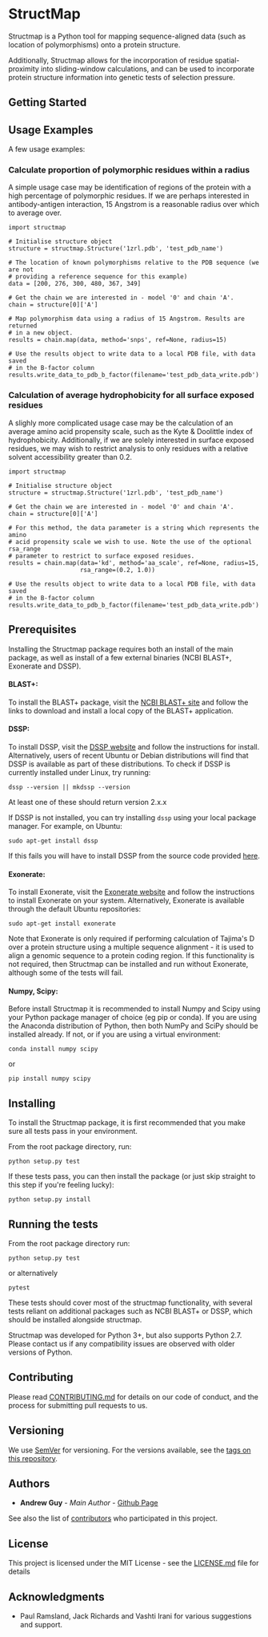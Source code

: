 # StructMap

Structmap is a Python tool for mapping sequence-aligned data (such as location of polymorphisms) onto a protein structure.

Additionally, Structmap allows for the incorporation of residue spatial-proximity into sliding-window calculations, and can be used to incorporate protein structure information into genetic tests of selection pressure.

## Getting Started


## Usage Examples

A few usage examples:

### Calculate proportion of polymorphic residues within a radius

A simple usage case may be identification of regions of the protein with a high percentage of polymorphic residues. If we are perhaps interested in antibody-antigen interaction, 15 Angstrom is a reasonable radius over which to average over.

```
import structmap

# Initialise structure object
structure = structmap.Structure('1zrl.pdb', 'test_pdb_name')

# The location of known polymorphisms relative to the PDB sequence (we are not
# providing a reference sequence for this example)
data = [200, 276, 300, 480, 367, 349]

# Get the chain we are interested in - model '0' and chain 'A'.
chain = structure[0]['A']

# Map polymorphism data using a radius of 15 Angstrom. Results are returned
# in a new object.
results = chain.map(data, method='snps', ref=None, radius=15)

# Use the results object to write data to a local PDB file, with data saved
# in the B-factor column
results.write_data_to_pdb_b_factor(filename='test_pdb_data_write.pdb')
```

### Calculation of average hydrophobicity for all surface exposed residues

A slighly more complicated usage case may be the calculation of an average amino acid propensity scale, such as the Kyte & Doolittle index of hydrophobicity. Additionally, if we are solely interested in surface exposed residues, we may wish to restrict analysis to only residues with a relative solvent accessibility greater than 0.2.

```
import structmap

# Initialise structure object
structure = structmap.Structure('1zrl.pdb', 'test_pdb_name')

# Get the chain we are interested in - model '0' and chain 'A'.
chain = structure[0]['A']

# For this method, the data parameter is a string which represents the amino
# acid propensity scale we wish to use. Note the use of the optional rsa_range
# parameter to restrict to surface exposed residues.
results = chain.map(data='kd', method='aa_scale', ref=None, radius=15,
                    rsa_range=(0.2, 1.0))

# Use the results object to write data to a local PDB file, with data saved
# in the B-factor column
results.write_data_to_pdb_b_factor(filename='test_pdb_data_write.pdb')
```

## Prerequisites

Installing the Structmap package requires both an install of the main package, as well as install of a few external binaries (NCBI BLAST+, Exonerate and DSSP).

#### BLAST+:

To install the BLAST+ package, visit the [NCBI BLAST+ site](https://blast.ncbi.nlm.nih.gov/) and follow the links to download and install a local copy of the BLAST+ application.

#### DSSP:

To install DSSP, visit the [DSSP website](http://swift.cmbi.ru.nl/gv/dssp/) and follow the instructions for install. Alternatively, users of recent Ubuntu or Debian distributions will find that DSSP is available as part of these distributions. To check if DSSP is currently installed under Linux, try running:

```
dssp --version || mkdssp --version
```

At least one of these should return version 2.x.x

If DSSP is not installed, you can try installing `dssp` using your local package manager. For example, on Ubuntu:

```
sudo apt-get install dssp
```

If this fails you will have to install DSSP from the source code provided [here](http://swift.cmbi.ru.nl/gv/dssp/).

#### Exonerate:

To install Exonerate, visit the [Exonerate website](http://www.ebi.ac.uk/about/vertebrate-genomics/software/exonerate) and follow the instructions to install Exonerate on your system. Alternatively, Exonerate is available through the default Ubuntu repositories:

```
sudo apt-get install exonerate
```

Note that Exonerate is only required if performing calculation of Tajima's D over a protein structure using a multiple sequence alignment - it is used to align a genomic sequence to a protein coding region. If this functionality is not required, then Structmap can be installed and run without Exonerate, although some of the tests will fail.

#### Numpy, Scipy:

Before install Structmap it is recommended to install Numpy and Scipy using your Python package manager of choice (eg pip or conda). If you are using the Anaconda distribution of Python, then both NumPy and SciPy should be installed already. If not, or if you are using a virtual environment:

```
conda install numpy scipy
```

or

```
pip install numpy scipy
```

## Installing

To install the Structmap package, it is first recommended that you make sure all tests pass in your environment.

From the root package directory, run:

```
python setup.py test
```

If these tests pass, you can then install the package (or just skip straight to this step if you're feeling lucky):

```
python setup.py install
```

## Running the tests

From the root package directory run:

```
python setup.py test
```

or alternatively

```
pytest
```

These tests should cover most of the structmap functionality, with several tests reliant on additional packages such as NCBI BLAST+ or DSSP, which should be installed alongside structmap.

Structmap was developed for Python 3+, but also supports Python 2.7. Please contact us if any compatibility issues are observed with older versions of Python.

## Contributing

Please read [CONTRIBUTING.md](https://gist.github.com/PurpleBooth/b24679402957c63ec426) for details on our code of conduct, and the process for submitting pull requests to us.

## Versioning

We use [SemVer](http://semver.org/) for versioning. For the versions available, see the [tags on this repository](https://github.com/andrewguy/structmap/tags).

## Authors

* **Andrew Guy** - *Main Author* - [Github Page](https://github.com/andrewguy)

See also the list of [contributors](https://github.com/andrewguy/structmap/contributors) who participated in this project.

## License

This project is licensed under the MIT License - see the [LICENSE.md](LICENSE.md) file for details

## Acknowledgments

* Paul Ramsland, Jack Richards and Vashti Irani for various suggestions and support.
